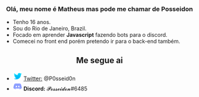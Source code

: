 <h3 align="center">Olá, meu nome é Matheus mas pode me chamar de Posseidon</h3>

<ul>
    <li>Tenho 16 anos.</li>
    <li>Sou do Rio de Janeiro, Brazil.</li>
    <li>Focado em aprender <b>Javascript</b> fazendo bots para o discord.</li>
    <li>Comecei no front end porém pretendo ir para o back-end também.</li>
</ul>

<h2 align="center">Me segue ai</h2>

<ul>
    <li><img src="./Logos/Twitter-Icon.png" alt="Twiiter Icon"> <a href="https://twitter.com/P0sseid0n">Twitter:</a> @P0sseid0n  </img></li>
    <li><img src="./Logos/Discord-Icon.png" alt="Discord Icon"> <b>Discord:</b> 𝓟𝓸𝓼𝓼𝓮𝓲𝓭𝓸𝓷#6485 </img></li>
</ul>
